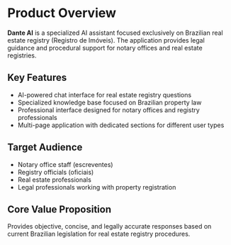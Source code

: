 # Product Overview

**Dante AI** is a specialized AI assistant focused exclusively on Brazilian real estate registry (Registro de Imóveis). The application provides legal guidance and procedural support for notary offices and real estate registries.

## Key Features
- AI-powered chat interface for real estate registry questions
- Specialized knowledge base focused on Brazilian property law
- Professional interface designed for notary offices and registry professionals
- Multi-page application with dedicated sections for different user types

## Target Audience
- Notary office staff (escreventes)
- Registry officials (oficiais)
- Real estate professionals
- Legal professionals working with property registration

## Core Value Proposition
Provides objective, concise, and legally accurate responses based on current Brazilian legislation for real estate registry procedures.